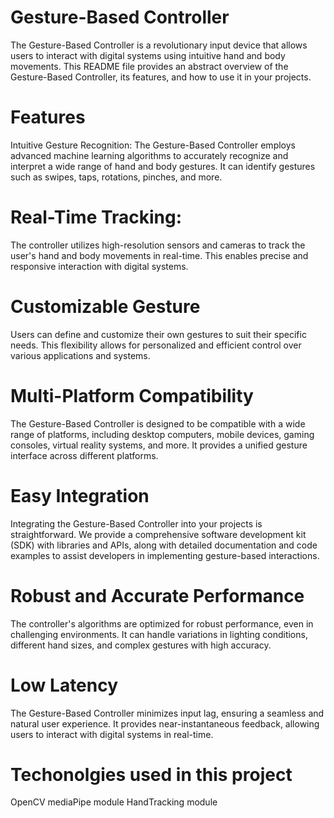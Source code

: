 # **Gesture-Based Controller**
The Gesture-Based Controller is a revolutionary input device that allows users to interact with digital systems using intuitive hand and body movements. This README file provides an abstract overview of the Gesture-Based Controller, its features, and how to use it in your projects.

# **Features**
Intuitive Gesture Recognition: The Gesture-Based Controller employs advanced machine learning algorithms to accurately recognize and interpret a wide range of hand and body gestures. It can identify gestures such as swipes, taps, rotations, pinches, and more.

# **Real-Time Tracking:**
The controller utilizes high-resolution sensors and cameras to track the user's hand and body movements in real-time. This enables precise and responsive interaction with digital systems.

# **Customizable Gesture**

Users can define and customize their own gestures to suit their specific needs. This flexibility allows for personalized and efficient control over various applications and systems.

# **Multi-Platform Compatibility**
The Gesture-Based Controller is designed to be compatible with a wide range of platforms, including desktop computers, mobile devices, gaming consoles, virtual reality systems, and more. It provides a unified gesture interface across different platforms.

# **Easy Integration**
Integrating the Gesture-Based Controller into your projects is straightforward. We provide a comprehensive software development kit (SDK) with libraries and APIs, along with detailed documentation and code examples to assist developers in implementing gesture-based interactions.

# **Robust and Accurate Performance**
The controller's algorithms are optimized for robust performance, even in challenging environments. It can handle variations in lighting conditions, different hand sizes, and complex gestures with high accuracy.

# **Low Latency**
The Gesture-Based Controller minimizes input lag, ensuring a seamless and natural user experience. It provides near-instantaneous feedback, allowing users to interact with digital systems in real-time.
# **Techonolgies used in this project** 
OpenCV
mediaPipe module
HandTracking module

